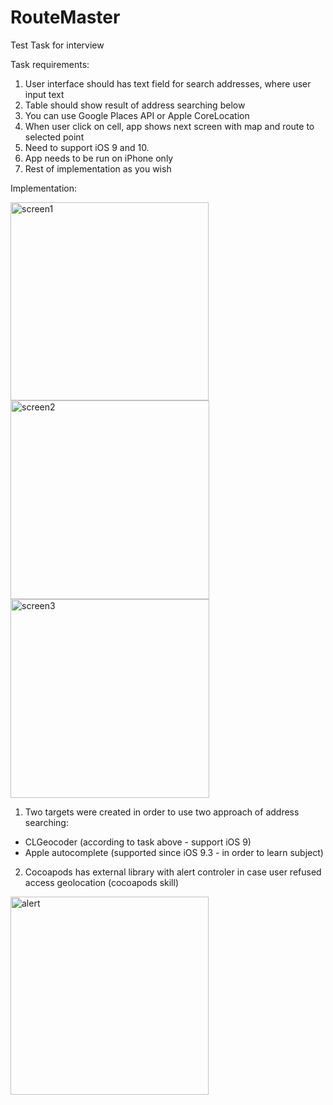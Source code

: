 # RouteMaster
Test Task for interview

Task requirements:
1. User interface should has text field for search addresses, where user input text 
2. Table should show result of address searching below
3. You can use Google Places API or Apple CoreLocation
4. When user click on cell, app shows next screen with map and route to selected point
5. Need to support iOS 9 and 10.
6. App needs to be run on iPhone only
7. Rest of implementation as you wish


Implementation:

<img width="317" alt="screen1" src="https://user-images.githubusercontent.com/22885814/27000714-de146b28-4dc0-11e7-8622-b27e1d3657d2.png"> <img width="318" alt="screen2" src="https://user-images.githubusercontent.com/22885814/27000744-83549f54-4dc1-11e7-9b8d-b4fb29c0ee32.png"> <img width="318" alt="screen3" src="https://user-images.githubusercontent.com/22885814/27000789-7a8674f0-4dc2-11e7-91c4-1ccb5fd66a33.png">


1. Two targets were created in order to use two approach of address searching: 
  - CLGeocoder (according to task above - support iOS 9)
  - Apple autocomplete (supported since iOS 9.3 - in order to learn subject)
2. Cocoapods has external library with alert controler in case user refused access geolocation (cocoapods skill)
<img width="317" alt="alert" src="https://user-images.githubusercontent.com/22885814/27000699-7e79de14-4dc0-11e7-9e8f-1ac49b64e4f2.png">
